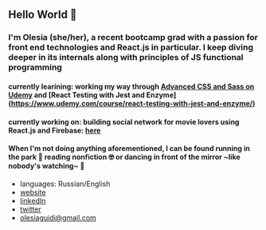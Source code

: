 ## Hello World 👋

### I'm Olesia (she/her), a recent bootcamp grad with a passion for front end technologies and React.js in particular. I keep diving deeper in its internals along with principles of JS functional programming 


#### currently learining: working my way through [Advanced CSS and Sass on Udemy](https://www.udemy.com/course/advanced-css-and-sass/) and [React Testing with Jest and Enzyme] (https://www.udemy.com/course/react-testing-with-jest-and-enzyme/)

#### currently working on: building social network for movie lovers using React.js and Firebase:  [here](https://github.com/olesia-ag/movie_social/)

#### When I'm not doing anything aforementioned, I can be found running in the park :running: reading nonfiction :nerd_face: or dancing in front of the mirror ~like nobody's watching~ :dancer:



* languages: Russian/English
* [website](https://www.olesiag.com/)
* [linkedIn](https://www.linkedin.com/in/olesia-guidi/)
* [twitter](https://twitter.com/olesia_ag)
* olesiaguidi@gmail.com

<!--
**olesia-ag/olesia-ag** is a ✨ _special_ ✨ repository because its `README.md` (this file) appears on your GitHub profile.

Here are some ideas to get you started:

- 🔭 I’m currently working on ...
- 🌱 I’m currently learning ...
- 👯 I’m looking to collaborate on ...
- 🤔 I’m looking for help with ...
- 💬 Ask me about ...
- 📫 How to reach me: ...
- 😄 Pronouns: ...
- ⚡ Fun fact: ...
-->
